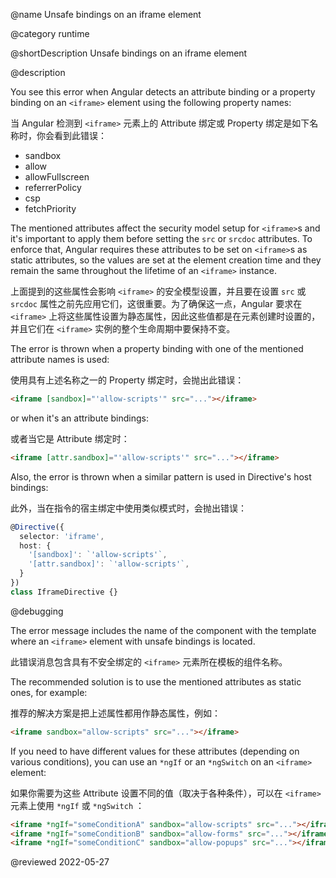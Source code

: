 @name Unsafe bindings on an iframe element

@category runtime

@shortDescription Unsafe bindings on an iframe element

@description

You see this error when Angular detects an attribute binding or a property binding on an `<iframe>` element using the following property names:

当 Angular 检测到 `<iframe>` 元素上的 Attribute 绑定或 Property 绑定是如下名称时，你会看到此错误：

* sandbox
* allow
* allowFullscreen
* referrerPolicy
* csp
* fetchPriority

The mentioned attributes affect the security model setup for `<iframe>`s
and it's important to apply them before setting the `src` or `srcdoc` attributes.
To enforce that, Angular requires these attributes to be set on `<iframe>`s as
static attributes, so the values are set at the element creation time and they
remain the same throughout the lifetime of an `<iframe>` instance.

上面提到的这些属性会影响 `<iframe>` 的安全模型设置，并且要在设置 `src` 或 `srcdoc` 属性之前先应用它们，这很重要。为了确保这一点，Angular 要求在 `<iframe>` 上将这些属性设置为静态属性，因此这些值都是在元素创建时设置的，并且它们在 `<iframe>` 实例的整个生命周期中要保持不变。

The error is thrown when a property binding with one of the mentioned attribute names is used:

使用具有上述名称之一的 Property 绑定时，会抛出此错误：

```html
<iframe [sandbox]="'allow-scripts'" src="..."></iframe>
```

or when it's an attribute bindings:

或者当它是 Attribute 绑定时：

```html
<iframe [attr.sandbox]="'allow-scripts'" src="..."></iframe>
```

Also, the error is thrown when a similar pattern is used in Directive's host bindings:

此外，当在指令的宿主绑定中使用类似模式时，会抛出错误：

```typescript
@Directive({
  selector: 'iframe',
  host: {
    '[sandbox]': `'allow-scripts'`,
    '[attr.sandbox]': `'allow-scripts'`,
  }
})
class IframeDirective {}
```

@debugging

The error message includes the name of the component with the template where
an `<iframe>` element with unsafe bindings is located.

此错误消息包含具有不安全绑定的 `<iframe>` 元素所在模板的组件名称。

The recommended solution is to use the mentioned attributes as static ones, for example:

推荐的解决方案是把上述属性都用作静态属性，例如：

```html
<iframe sandbox="allow-scripts" src="..."></iframe>
```

If you need to have different values for these attributes (depending on various conditions),
you can use an `*ngIf` or an `*ngSwitch` on an `<iframe>` element:

如果你需要为这些 Attribute 设置不同的值（取决于各种条件），可以在 `<iframe>` 元素上使用 `*ngIf` 或 `*ngSwitch` ：

```html
<iframe *ngIf="someConditionA" sandbox="allow-scripts" src="..."></iframe>
<iframe *ngIf="someConditionB" sandbox="allow-forms" src="..."></iframe>
<iframe *ngIf="someConditionC" sandbox="allow-popups" src="..."></iframe>
```

<!-- links -->

<!-- external links -->

<!-- end links -->

@reviewed 2022-05-27
